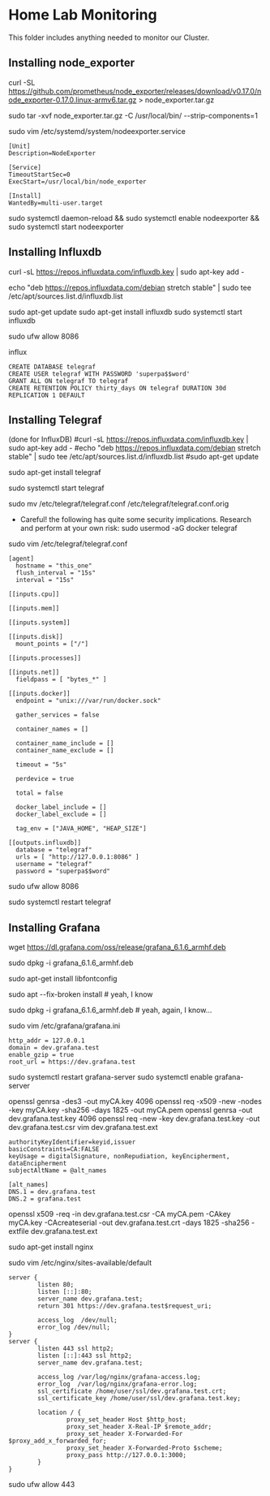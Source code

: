 # Home Lab Monitoring

This folder includes anything needed to monitor our Cluster.

## Installing node_exporter
curl -SL https://github.com/prometheus/node_exporter/releases/download/v0.17.0/node_exporter-0.17.0.linux-armv6.tar.gz > node_exporter.tar.gz

sudo tar -xvf node_exporter.tar.gz -C /usr/local/bin/ --strip-components=1

sudo vim /etc/systemd/system/nodeexporter.service
```
[Unit]
Description=NodeExporter

[Service]
TimeoutStartSec=0
ExecStart=/usr/local/bin/node_exporter

[Install]
WantedBy=multi-user.target
```

sudo systemctl daemon-reload  && sudo systemctl enable nodeexporter  && sudo systemctl start nodeexporter

## Installing Influxdb

curl -sL https://repos.influxdata.com/influxdb.key | sudo apt-key add -

echo "deb https://repos.influxdata.com/debian stretch stable" | sudo tee /etc/apt/sources.list.d/influxdb.list

sudo apt-get update
sudo apt-get install influxdb
sudo systemctl start influxdb

sudo ufw allow 8086

influx
```
CREATE DATABASE telegraf
CREATE USER telegraf WITH PASSWORD 'superpa$$word'
GRANT ALL ON telegraf TO telegraf
CREATE RETENTION POLICY thirty_days ON telegraf DURATION 30d REPLICATION 1 DEFAULT
```

## Installing Telegraf

(done for InfluxDB)
#curl -sL https://repos.influxdata.com/influxdb.key | sudo apt-key add -
#echo "deb https://repos.influxdata.com/debian stretch stable" | sudo tee /etc/apt/sources.list.d/influxdb.list
#sudo apt-get update

sudo apt-get install telegraf

sudo systemctl start telegraf

sudo mv /etc/telegraf/telegraf.conf /etc/telegraf/telegraf.conf.orig

- Careful! the following has quite some security implications. Research and perform at your own risk:
sudo usermod -aG docker telegraf

sudo vim /etc/telegraf/telegraf.conf
```
[agent]
  hostname = "this_one"
  flush_interval = "15s"
  interval = "15s"

[[inputs.cpu]]

[[inputs.mem]]

[[inputs.system]]

[[inputs.disk]]
  mount_points = ["/"]

[[inputs.processes]]

[[inputs.net]]
  fieldpass = [ "bytes_*" ]

[[inputs.docker]]
  endpoint = "unix:///var/run/docker.sock"

  gather_services = false

  container_names = []

  container_name_include = []
  container_name_exclude = []

  timeout = "5s"

  perdevice = true

  total = false

  docker_label_include = []
  docker_label_exclude = []

  tag_env = ["JAVA_HOME", "HEAP_SIZE"]

[[outputs.influxdb]]
  database = "telegraf"
  urls = [ "http://127.0.0.1:8086" ]
  username = "telegraf"
  password = "superpa$$word"
```
 
sudo ufw allow 8086

sudo systemctl restart telegraf

## Installing Grafana

wget https://dl.grafana.com/oss/release/grafana_6.1.6_armhf.deb

sudo dpkg -i grafana_6.1.6_armhf.deb

sudo apt-get install libfontconfig

sudo apt --fix-broken install # yeah, I know

sudo dpkg -i grafana_6.1.6_armhf.deb # yeah, again, I know…


sudo vim /etc/grafana/grafana.ini
```
http_addr = 127.0.0.1
domain = dev.grafana.test
enable_gzip = true
root_url = https://dev.grafana.test
```

sudo systemctl restart grafana-server
sudo systemctl enable grafana-server

openssl genrsa -des3 -out myCA.key 4096
openssl req -x509 -new -nodes -key myCA.key -sha256 -days 1825 -out myCA.pem
openssl genrsa -out dev.grafana.test.key 4096
openssl req -new -key dev.grafana.test.key -out dev.grafana.test.csr
vim dev.grafana.test.ext
```
authorityKeyIdentifier=keyid,issuer
basicConstraints=CA:FALSE
keyUsage = digitalSignature, nonRepudiation, keyEncipherment, dataEncipherment
subjectAltName = @alt_names

[alt_names]
DNS.1 = dev.grafana.test
DNS.2 = grafana.test
```


openssl x509 -req -in dev.grafana.test.csr -CA myCA.pem -CAkey myCA.key -CAcreateserial -out dev.grafana.test.crt -days 1825 -sha256 -extfile dev.grafana.test.ext


sudo apt-get install nginx

sudo vim /etc/nginx/sites-available/default
```
server {
        listen 80;
        listen [::]:80;
        server_name dev.grafana.test;
        return 301 https://dev.grafana.test$request_uri;

        access_log  /dev/null;
        error_log /dev/null;
}
server {
        listen 443 ssl http2;
        listen [::]:443 ssl http2;
        server_name dev.grafana.test;

        access_log /var/log/nginx/grafana-access.log;
        error_log  /var/log/nginx/grafana-error.log;
        ssl_certificate /home/user/ssl/dev.grafana.test.crt;
        ssl_certificate_key /home/user/ssl/dev.grafana.test.key;

        location / {
                proxy_set_header Host $http_host;
                proxy_set_header X-Real-IP $remote_addr;
                proxy_set_header X-Forwarded-For $proxy_add_x_forwarded_for;
                proxy_set_header X-Forwarded-Proto $scheme;
                proxy_pass http://127.0.0.1:3000;
        }
}
```

sudo ufw allow 443


